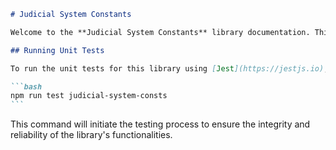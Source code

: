 ````markdown
# Judicial System Constants

Welcome to the **Judicial System Constants** library documentation. This library is built using [Nx](https://nx.dev), a smart, efficient, and extensible build system designed to boost productivity in large-scale projects.

## Running Unit Tests

To run the unit tests for this library using [Jest](https://jestjs.io), please execute the following command in your terminal:

```bash
npm run test judicial-system-consts
```
````

This command will initiate the testing process to ensure the integrity and reliability of the library's functionalities.

```

```

